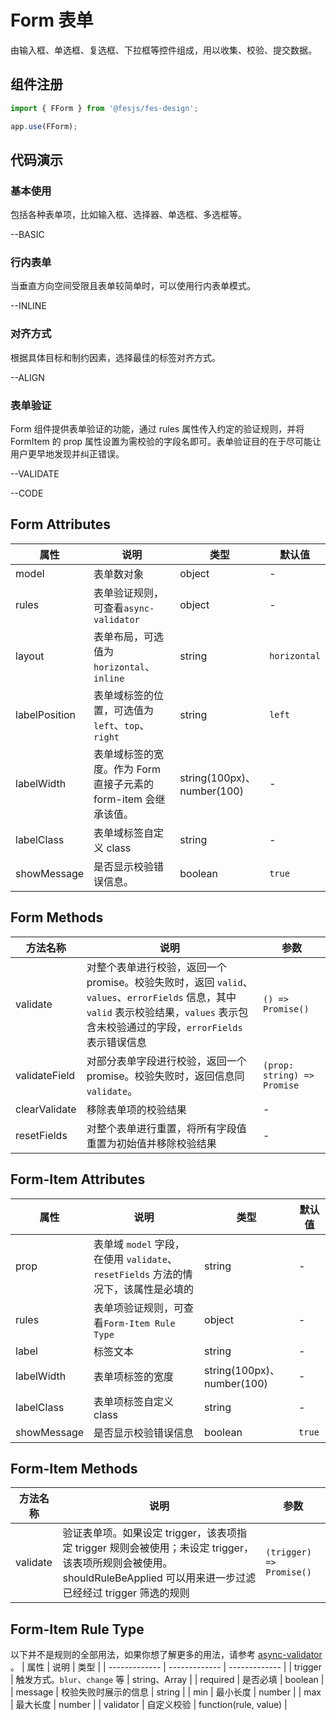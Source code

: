 # Form 表单

由输入框、单选框、复选框、下拉框等控件组成，用以收集、校验、提交数据。

## 组件注册

```js
import { FForm } from '@fesjs/fes-design';

app.use(FForm);
```

## 代码演示

### 基本使用
包括各种表单项，比如输入框、选择器、单选框、多选框等。

--BASIC

### 行内表单
当垂直方向空间受限且表单较简单时，可以使用行内表单模式。

--INLINE

### 对齐方式
根据具体目标和制约因素，选择最佳的标签对齐方式。

--ALIGN

### 表单验证
Form 组件提供表单验证的功能，通过 rules 属性传入约定的验证规则，并将 FormItem 的 prop 属性设置为需校验的字段名即可。表单验证目的在于尽可能让用户更早地发现并纠正错误。

--VALIDATE

--CODE



## Form Attributes

| 属性 | 说明 | 类型 | 默认值  |
| ------------- | ------------- | ------------- | ------------- |
| model | 表单数对象 | object | - |
| rules | 表单验证规则，可查看`async-validator` | object | - |
| layout | 表单布局，可选值为`horizontal`、`inline` | string | `horizontal` |
| labelPosition  | 表单域标签的位置，可选值为`left`、`top`、`right` | string | `left` |
| labelWidth  | 表单域标签的宽度。作为 Form 直接子元素的 form-item 会继承该值。| string(100px)、number(100) | - |
| labelClass  | 表单域标签自定义 class | string | - |
| showMessage  | 是否显示校验错误信息。| boolean | `true` |


## Form Methods

| 方法名称 | 说明 | 参数 |
| ------------- | ------------- | ------------- |
| validate  | 对整个表单进行校验，返回一个 promise。校验失败时，返回 `valid`、`values`、`errorFields` 信息，其中 `valid` 表示校验结果，`values` 表示包含未校验通过的字段，`errorFields` 表示错误信息 | `() => Promise()` |
| validateField  | 对部分表单字段进行校验，返回一个 promise。校验失败时，返回信息同 `validate`。  | `(prop: string) => Promise` |
| clearValidate | 移除表单项的校验结果 | - |
| resetFields | 对整个表单进行重置，将所有字段值重置为初始值并移除校验结果 | - |

## Form-Item Attributes

| 属性 | 说明 | 类型 | 默认值  |
| ------------- | ------------- | ------------- | ------------- |
| prop | 表单域 `model` 字段，在使用 `validate`、`resetFields` 方法的情况下，该属性是必填的 | string | - |
| rules | 表单项验证规则，可查看`Form-Item Rule Type` | object | - |
| label | 标签文本 | string | - |
| labelWidth  | 表单项标签的宽度 | string(100px)、number(100) | - |
| labelClass  | 表单项标签自定义 class | string | - |
| showMessage  | 是否显示校验错误信息 | boolean | `true` |

## Form-Item Methods

| 方法名称 | 说明 | 参数 |
| ------------- | ------------- | ------------- |
| validate  | 验证表单项。如果设定 trigger，该表项指定 trigger 规则会被使用；未设定 trigger，该表项所规则会被使用。shouldRuleBeApplied 可以用来进一步过滤已经经过 trigger 筛选的规则 | `(trigger) => Promise()` |



## Form-Item Rule Type
以下并不是规则的全部用法，如果你想了解更多的用法，请参考 <a href="https://github.com/yiminghe/async-validator" target="blank">async-validator </a>。
| 属性 | 说明 | 类型 |
| ------------- | ------------- | ------------- |
| trigger | 触发方式。`blur`、`change` 等 | string、Array |
| required | 是否必填 | boolean |
| message | 校验失败时展示的信息 | string |
| min | 最小长度 | number |
| max | 最大长度 | number |
| validator | 自定义校验 | function(rule, value) |
